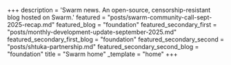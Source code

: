 +++
description = 'Swarm news. An open-source, censorship-resistant blog hosted on Swarm.'
featured = "posts/swarm-community-call-sept-2025-recap.md"
featured_blog = "foundation"
featured_secondary_first = "posts/monthly-development-update-september-2025.md"
featured_secondary_first_blog = "foundation"
featured_secondary_second = "posts/shtuka-partnership.md"
featured_secondary_second_blog = "foundation"
title = "Swarm home"
_template = "home"
+++


